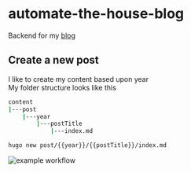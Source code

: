 # automate-the-house-blog

Backend for my [blog](https://automation.fskelly.com/)

## Create a new post

I like to create my content based upon year  
My folder structure looks like this  
```bash
content  
|---post
    |---year
        |---postTitle
            |---index.md
```

```bash
hugo new post/{{year}}/{{postTitle}}/index.md
```

![example workflow](https://github.com/fskelly/automate-the-house-blog/actions/workflows/main.yml/badge.svg)
